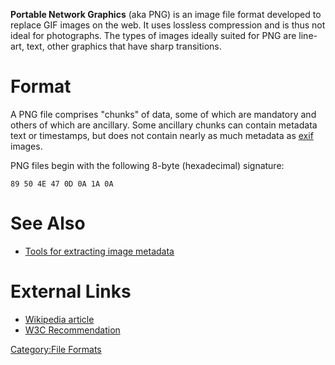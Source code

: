 **Portable Network Graphics** (aka PNG) is an image file format
developed to replace GIF images on the web. It uses lossless compression
and is thus not ideal for photographs. The types of images ideally
suited for PNG are line-art, text, other graphics that have sharp
transitions.

# Format

A PNG file comprises "chunks" of data, some of which are mandatory and
others of which are ancillary. Some ancillary chunks can contain
metadata text or timestamps, but does not contain nearly as much
metadata as [exif](exif "wikilink") images.

PNG files begin with the following 8-byte (hexadecimal) signature:

    89 50 4E 47 0D 0A 1A 0A

# See Also

- [Tools for extracting image
  metadata](:Tools:Document_Metadata_Extraction#Images "wikilink")

# External Links

- [Wikipedia
  article](http://en.wikipedia.org/wiki/Portable_Network_Graphics)
- [W3C Recommendation](http://www.w3.org/TR/2003/REC-PNG-20031110/)

[Category:File Formats](Category:File_Formats "wikilink")